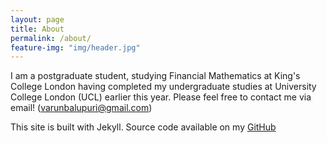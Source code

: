 ```yaml
---
layout: page
title: About
permalink: /about/
feature-img: "img/header.jpg"
---
```


I am a postgraduate student, studying Financial Mathematics at King's College London having completed my undergraduate studies at University College London (UCL) earlier this year. Please feel free to contact me via email! (varunbalupuri@gmail.com)

This site is built with Jekyll. Source code available on my [GitHub](https://github.com/varunbalupuri/varunbalupuri.github.io)